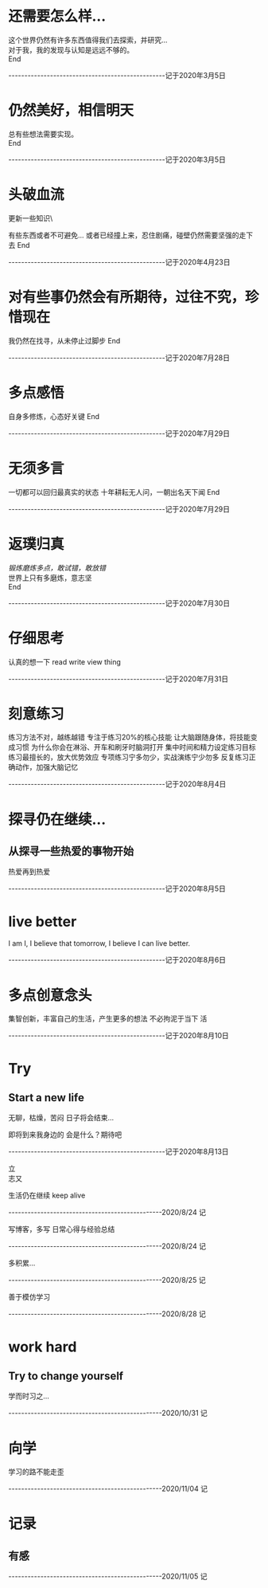 # 还需要怎么样...

这个世界仍然有许多东西值得我们去探索，并研究...  
对于我，我的发现与认知是远远不够的。  
End

-------------------------------------------------记于2020年3月5日

# 仍然美好，相信明天  

总有些想法需要实现。    
End

-------------------------------------------------记于2020年3月5日

# 头破血流
更新一些知识\

有些东西或者不可避免...
或者已经撞上来，忍住剧痛，碰壁仍然需要坚强的走下去
End

-------------------------------------------------记于2020年4月23日

# 对有些事仍然会有所期待，过往不究，珍惜现在

我仍然在找寻，从未停止过脚步
End

-------------------------------------------------记于2020年7月28日

# 多点感悟

自身多修炼，心态好关键
End

-------------------------------------------------记于2020年7月29日

# 无须多言

一切都可以回归最真实的状态
十年耕耘无人问，一朝出名天下闻
End

-------------------------------------------------记于2020年7月29日

# 返璞归真

*锻炼磨炼多点，敢试错，敢放错*  
世界上只有多磨炼，意志坚  
End

-------------------------------------------------记于2020年7月30日

# 仔细思考

认真的想一下
read  write view thing

-------------------------------------------------记于2020年7月31日

# 刻意练习

练习方法不对，越练越错
专注于练习20%的核心技能
让大脑跟随身体，将技能变成习惯
为什么你会在淋浴、开车和刷牙时脑洞打开
集中时间和精力设定练习目标
练习最擅长的，放大优势效应
专项练习宁多勿少，实战演练宁少勿多
反复练习正确动作，加强大脑记忆

-------------------------------------------------记于2020年8月4日

# 探寻仍在继续...

## 从探寻一些热爱的事物开始

热爱再到热爱

-------------------------------------------------记于2020年8月5日

# live better

I am I, I believe that tomorrow, I believe I can live better.

-------------------------------------------------记于2020年8月6日

# 多点创意念头

集智创新，丰富自己的生活，产生更多的想法
不必拘泥于当下
活

-------------------------------------------------记于2020年8月10日

# Try
## Start a new life

无聊，枯燥，苦闷
日子将会结束...

即将到来我身边的
会是什么？期待吧

-------------------------------------------------记于2020年8月13日

立  
志又  

生活仍在继续
keep alive

------------------------------------------------2020/8/24 记

写博客，多写
日常心得与经验总结

------------------------------------------------2020/8/24 记


多积累...

------------------------------------------------2020/8/25 记

善于模仿学习

------------------------------------------------2020/8/28 记

# work hard
## Try to change yourself

学而时习之...

------------------------------------------------2020/10/31 记

# 向学

学习的路不能走歪

------------------------------------------------2020/11/04 记

# 记录
## 有感

------------------------------------------------2020/11/05 记

